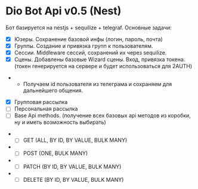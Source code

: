 # Dio Bot Api v0.5 (Nest)

Бот базируется на nestjs + sequilize + telegraf.
Основные задачи:

- [x] Юзеры. Сохранение базовой инфы (логин, пароль, почта)
- [x] Группы. Создание и привязка групп к пользователям.
- [x] Сессии. Middleware сессий, сохранений их через sequilize.
- [x] Сцены. Добавлены базовые Wizard сцены. Вход, привязка токена. (токен генерируется на сервере и будет использоваться для 2AUTH)
- - Получаем id пользователя из телеграма и сохраняем для дальнейшего общения.
- [x] Групповая рассылка
- [ ] Персональная рассылка  
- [ ] Base Api methods. (получение всех базовых api методов из коробки, ну и иметь возможность выбирать)
- - [ ] GET (ALL, BY ID, BY VALUE, BULK MANY)
- - [ ] POST (ONE, BULK MANY)
- - [ ] PATCH (BY ID, BY VALUE, BULK MANY)
- - [ ] DELETE (BY ID, BY VALUE, BULK MANY)
